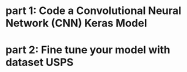 # part 1: Code a Convolutional Neural Network (CNN) Keras Model
# part 2: Fine tune your model with dataset USPS
